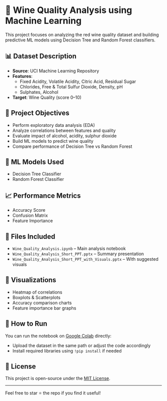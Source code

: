 
# 🍷 Wine Quality Analysis using Machine Learning

This project focuses on analyzing the red wine quality dataset and building predictive ML models using Decision Tree and Random Forest classifiers.

## 📊 Dataset Description
- **Source**: UCI Machine Learning Repository
- **Features**:
  - Fixed Acidity, Volatile Acidity, Citric Acid, Residual Sugar
  - Chlorides, Free & Total Sulfur Dioxide, Density, pH
  - Sulphates, Alcohol
- **Target**: Wine Quality (score 0–10)

## 📌 Project Objectives
- Perform exploratory data analysis (EDA)
- Analyze correlations between features and quality
- Evaluate impact of alcohol, acidity, sulphur dioxide
- Build ML models to predict wine quality
- Compare performance of Decision Tree vs Random Forest

## 🧠 ML Models Used
- Decision Tree Classifier
- Random Forest Classifier

## 📈 Performance Metrics
- Accuracy Score
- Confusion Matrix
- Feature Importance

## 📂 Files Included
- `Wine_Quality_Analysis.ipynb` – Main analysis notebook
- `Wine_Quality_Analysis_Short_PPT.pptx` – Summary presentation
- `Wine_Quality_Analysis_Short_PPT_with_Visuals.pptx` – With suggested visuals

## 📸 Visualizations
- Heatmap of correlations
- Boxplots & Scatterplots
- Accuracy comparison charts
- Feature importance bar graphs

## 🚀 How to Run
You can run the notebook on [Google Colab](https://colab.research.google.com/) directly:
- Upload the dataset in the same path or adjust the code accordingly
- Install required libraries using `!pip install` if needed

## 📎 License
This project is open-source under the [MIT License](LICENSE).

---

Feel free to star ⭐ the repo if you find it useful!
